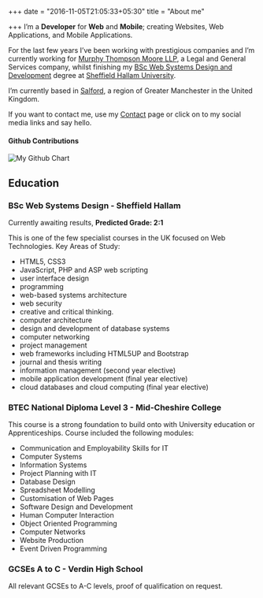 +++
date = "2016-11-05T21:05:33+05:30"
title = "About me"

+++
I’m a **Developer** for **Web** and **Mobile**; creating Websites, Web Applications, and Mobile Applications.

For the last few years I’ve been working with prestigious companies and I’m currently working for [Murphy Thompson Moore LLP](https://mtmllp.co.uk), a Legal and General Services company, whilst finishing my [BSc Web Systems Design and Development](http://www.justcourses.com/Courses/Sheffield_Hallam_University/Web_Systems_Design/246899-0-0.html) degree at [Sheffield Hallam University](https://shu.ac.uk).

I’m currently based in [Salford](https://www.google.co.uk/maps/place/Salford+District/), a region of Greater Manchester in the United Kingdom.

If you want to contact me, use my [Contact](/contact/) page or click on to my social media links and say hello.

#### Github Contributions

<img class="img-responsive img" src="http://ghchart.rshah.org/GeorgeWL" title="My Github Chart" alt="My Github Chart">

## Education

### BSc Web Systems Design - Sheffield Hallam

Currently awaiting results, **Predicted Grade: 2:1**

This is one of the few specialist courses in the UK focused on Web Technologies. Key Areas of Study:

*   HTML5, CSS3
*   JavaScript, PHP and ASP web scripting
*   user interface design
*   programming
*   web-based systems architecture
*   web security
*   creative and critical thinking.
*   computer architecture
*   design and development of database systems
*   computer networking
*   project management
*   web frameworks including HTML5UP and Bootstrap
*   journal and thesis writing
*   information management (second year elective)
*   mobile application development (final year elective)
*   cloud databases and cloud computing (final year elective)

### BTEC National Diploma Level 3 - Mid-Cheshire College

This course is a strong foundation to build onto with University education or Apprenticeships. Course included the following modules:

*   Communication and Employability Skills for IT
*   Computer Systems
*   Information Systems
*   Project Planning with IT
*   Database Design
*   Spreadsheet Modelling
*   Customisation of Web Pages
*   Software Design and Development
*   Human Computer Interaction
*   Object Oriented Programming
*   Computer Networks
*   Website Production
*   Event Driven Programming

### GCSEs A to C - Verdin High School

All relevant GCSEs to A-C levels, proof of qualification on request.